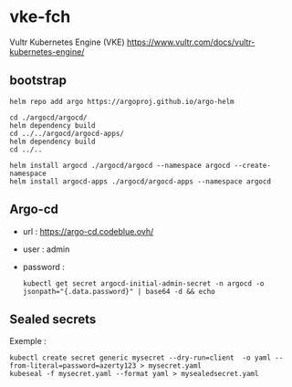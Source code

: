 # vke-fch
Vultr Kubernetes Engine (VKE) https://www.vultr.com/docs/vultr-kubernetes-engine/

## bootstrap
```
helm repo add argo https://argoproj.github.io/argo-helm

cd ./argocd/argocd/
helm dependency build
cd ../../argocd/argocd-apps/
helm dependency build
cd ../..

helm install argocd ./argocd/argocd --namespace argocd --create-namespace
helm install argocd-apps ./argocd/argocd-apps --namespace argocd
```

## Argo-cd
* url : https://argo-cd.codeblue.ovh/
* user : admin
* password :

    ```
    kubectl get secret argocd-initial-admin-secret -n argocd -o jsonpath="{.data.password}" | base64 -d && echo
    ```

## Sealed secrets
Exemple :
```
kubectl create secret generic mysecret --dry-run=client  -o yaml --from-literal=password=azerty123 > mysecret.yaml
kubeseal -f mysecret.yaml --format yaml > mysealedsecret.yaml
```